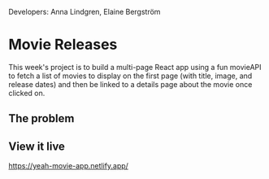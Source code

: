 Developers: Anna Lindgren, Elaine Bergström

# Movie Releases
This week's project is to build a multi-page React app using a fun movieAPI to fetch a list of movies to display on the first page (with title, image, and release dates) and then be linked to a details page about the movie once clicked on.

## The problem



## View it live

https://yeah-movie-app.netlify.app/